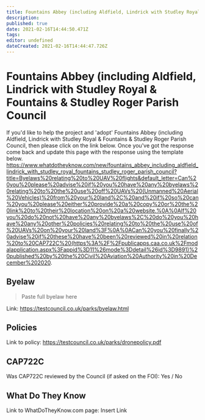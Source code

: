 ```yaml
---
title: Fountains Abbey (including Aldfield, Lindrick with Studley Royal & Fountains & Studley Roger Parish Council
description: 
published: true
date: 2021-02-16T14:44:50.471Z
tags: 
editor: undefined
dateCreated: 2021-02-16T14:44:47.726Z
---
```


# Fountains Abbey (including Aldfield, Lindrick with Studley Royal & Fountains & Studley Roger Parish Council
If you'd like to help the project and 'adopt' Fountains Abbey (including Aldfield, Lindrick with Studley Royal & Fountains & Studley Roger Parish Council, then please click on the link below. Once you've got the response come back and update this page with the response using the template below.
https://www.whatdotheyknow.com/new/fountains_abbey_including_aldfield_lindrick_with_studley_royal_fountains_studley_roger_parish_council?title=Byelaws%20relating%20to%20UAV%20flights&default_letter=Can%20you%20please%20advise%20if%20you%20have%20any%20byelaws%20relating%20to%20the%20use%20off%20UAVs%20(Unmanned%20Aerial%20Vehicles)%20from%20your%20land%2C%20and%20if%20so%20can%20you%20please%20either%20provide%20a%20copy%20or%20the%20link%20to%20their%20location%20on%20a%20website.%0A%0AIf%20you%20do%20not%20have%20any%20byelaws%2C%20do%20you%20have%20any%20other%20policies%20relating%20to%20the%20use%20of%20UAVs%20on%20your%20land%3F%0A%0ACan%20you%20finally%20advise%20if%20these%20have%20been%20reviewed%20in%20relation%20to%20CAP722C%20(https%3A%2F%2Fpublicapps.caa.co.uk%2Fmodalapplication.aspx%3Fappid%3D11%26mode%3Ddetail%26id%3D9891)%20published%20by%20the%20Civil%20Aviation%20Authority%20in%20December%202020.

## Byelaw
> Paste full byelaw here

Link:
https://testcouncil.co.uk/parks/byelaw.html

## Policies
Link to policy:
https://testcouncil.co.uk/parks/dronepolicy.pdf

## CAP722C

Was CAP722C reviewed by the Council (if asked on the FOI): Yes / No

## What Do They Know

Link to WhatDoTheyKnow.com page:
Insert Link

